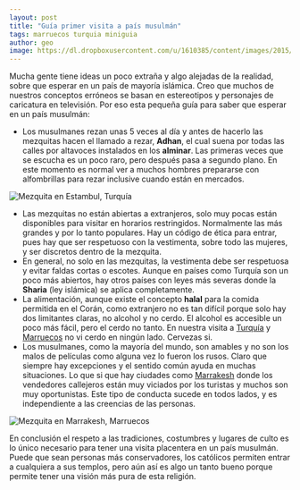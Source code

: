 ```yaml
---
layout: post
title: "Guía primer visita a país musulmán"
tags: marruecos turquia miniguia
author: geo
image: https://dl.dropboxusercontent.com/u/1610385/content/images/2015/07/2014-12-19-12-52-45.jpg
---
```

Mucha gente tiene ideas un poco extraña y algo alejadas de la realidad, sobre que esperar en un país de mayoría islámica. Creo que muchos de nuestros conceptos erróneos se basan en estereotipos y personajes de caricatura en televisión. Por eso esta pequeña guía para saber que esperar en un país musulmán:

* Los musulmanes rezan unas 5 veces al día y antes de hacerlo las mezquitas hacen el llamado a rezar, **Adhan**, el cual suena por todas las calles por altavoces instalados en los **alminar**. Las primeras veces que se escucha es un poco raro, pero después pasa a segundo plano. En este momento es normal ver a muchos hombres prepararse con alfombrillas para rezar inclusive cuando están en mercados.

![Mezquita en Estambul, Turquía]( https://dl.dropboxusercontent.com/u/1610385/content/images/2015/07/2014-12-18-17-28-20.jpg)

* Las mezquitas no están abiertas a extranjeros, solo muy pocas están disponibles para visitar en horarios restringidos. Normalmente las más grandes y por lo tanto populares. Hay un código de ética para entrar, pues hay que ser respetuoso con la vestimenta, sobre todo las mujeres, y ser discretos dentro de la mezquita.
* En general, no solo en las mezquitas, la vestimenta debe ser respetuosa y evitar faldas cortas o escotes. Aunque en países como Turquía son un poco más abiertos, hay otros países con leyes más severas donde la **Sharia** (ley islámica) se aplica completamente.
* La alimentación, aunque existe el concepto **halal** para la comida permitida en el Corán, como extranjero no es tan difícil porque solo hay dos limitantes claras, no alcohol y no cerdo. El alcohol es accesible un poco más fácil, pero el cerdo no tanto. En nuestra visita a [Turquía](/tag/turquia) y [Marruecos](/tag/marruecos) no vi cerdo en ningún lado. Cervezas si.
* Los musulmanes, como la mayoría del mundo, son amables y no son los malos de películas como alguna vez lo fueron los rusos. Claro que siempre hay excepciones y el sentido común ayuda en muchas situaciones. Lo que si que hay ciudades como [Marrakesh](/tag/marrakesh) donde los vendedores callejeros están muy viciados por los turistas y muchos son muy oportunistas. Este tipo de conducta sucede en todos lados, y es independiente a las creencias de las personas.

![Mezquita en Marrakesh, Marruecos](https://dl.dropboxusercontent.com/u/1610385/content/images/2015/07/2015-01-02-10-06-11.jpg)

En conclusión el respeto a las tradiciones, costumbres y lugares de culto es lo único necesario para tener una visita placentera en un país musulmán. Puede que sean personas más conservadores, los católicos permiten entrar a cualquiera a sus templos, pero aún así es algo un tanto bueno porque permite tener una visión más pura de esta religión.